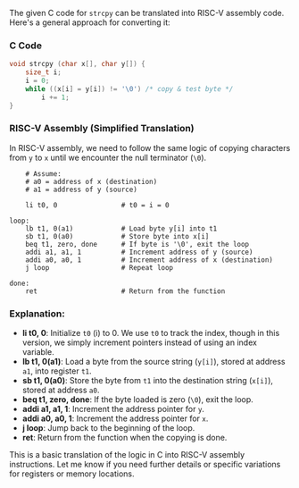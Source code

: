 The given C code for `strcpy` can be translated into RISC-V assembly code. Here's a general approach for converting it:

### C Code
```c
void strcpy (char x[], char y[]) {
    size_t i;
    i = 0;
    while ((x[i] = y[i]) != '\0') /* copy & test byte */
        i += 1;
}
```

### RISC-V Assembly (Simplified Translation)
In RISC-V assembly, we need to follow the same logic of copying characters from `y` to `x` until we encounter the null terminator (`\0`).

```assembly
    # Assume:
    # a0 = address of x (destination)
    # a1 = address of y (source)

    li t0, 0                # t0 = i = 0

loop:
    lb t1, 0(a1)            # Load byte y[i] into t1
    sb t1, 0(a0)            # Store byte into x[i]
    beq t1, zero, done      # If byte is '\0', exit the loop
    addi a1, a1, 1          # Increment address of y (source)
    addi a0, a0, 1          # Increment address of x (destination)
    j loop                  # Repeat loop

done:
    ret                     # Return from the function
```

### Explanation:

- **li t0, 0**: Initialize `t0` (i) to 0. We use `t0` to track the index, though in this version, we simply increment pointers instead of using an index variable.
- **lb t1, 0(a1)**: Load a byte from the source string (`y[i]`), stored at address `a1`, into register `t1`.
- **sb t1, 0(a0)**: Store the byte from `t1` into the destination string (`x[i]`), stored at address `a0`.
- **beq t1, zero, done**: If the byte loaded is zero (`\0`), exit the loop.
- **addi a1, a1, 1**: Increment the address pointer for `y`.
- **addi a0, a0, 1**: Increment the address pointer for `x`.
- **j loop**: Jump back to the beginning of the loop.
- **ret**: Return from the function when the copying is done.

This is a basic translation of the logic in C into RISC-V assembly instructions. Let me know if you need further details or specific variations for registers or memory locations.